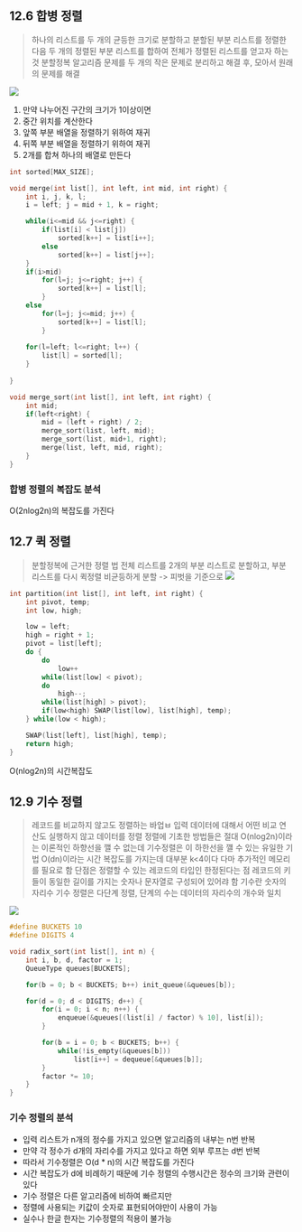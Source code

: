 ## 12.6 합병 정렬
> 하나의 리스트를 두 개의 균등한 크기로 분할하고 분할된 부분 리스트를 정렬한 다음
> 두 개의 정렬된 부분 리스트를 합하여 전체가 정렬된 리스트를 얻고자 하는 것
> 분할정복 알고리즘
> 문제를 두 개의 작은 문제로 분리하고 해결 후, 모아서 원래의 문제를 해결

![](https://gmlwjd9405.github.io/images/algorithm-merge-sort/merge-sort-concepts.png)
1. 만약 나누어진 구간의 크기가 1이상이면
2. 중간 위치를 계산한다
3. 앞쪽 부분 배열을 정렬하기 위하여 재귀
4. 뒤쪽 부분 배열을 정렬하기 위하여 재귀
5. 2개를 합쳐 하나의 배열로 만든다
```C
int sorted[MAX_SIZE];

void merge(int list[], int left, int mid, int right) {
	int i, j, k, l;
	i = left; j = mid + 1, k = right;

	while(i<=mid && j<=right) {
		if(list[i] < list[j])
			sorted[k++] = list[i++];
		else
			sorted[k++] = list[j++];
	}
	if(i>mid)
		for(l=j; j<=right; j++) {
			sorted[k++] = list[l];
		}
	else
		for(l=j; j<=mid; j++) {
			sorted[k++] = list[l];
		}
		
	for(l=left; l<=right; l++) {
		list[l] = sorted[l];
	}
	
}

void merge_sort(int list[], int left, int right) {
	int mid;
	if(left<right) {
		mid = (left + right) / 2;
		merge_sort(list, left, mid);
		merge_sort(list, mid+1, right);
		merge(list, left, mid, right);
	}
}
```
### 합병 정렬의 복잡도 분석
O(2nlog2n)의 복잡도를 가진다
## 12.7 퀵 정렬
> 분할정복에 근거한 정렬 법
> 전체 리스트를 2개의 부분 리스트로 분할하고, 부분 리스트를 다시 퀵정렬
> 비균등하게 분할 -> 피벗을 기준으로
![](https://gmlwjd9405.github.io/images/algorithm-quick-sort/quick-sort-concepts.png)
```C
int partition(int list[], int left, int right) {
	int pivot, temp;
	int low, high;

	low = left;
	high = right + 1;
	pivot = list[left];
	do {
		do
			low++
		while(list[low] < pivot);
		do
			high--;
		while(list[high] > pivot);
		if(low<high) SWAP(list[low], list[high], temp);
	} while(low < high);

	SWAP(list[left], list[high], temp);
	return high;
}
```
O(nlog2n)의 시간복잡도
## 12.9 기수 정렬
> 레코드를 비교하지 않고도 정렬하는 바업ㅂ
> 입력 데이터에 대해서 어떤 비교 연산도 실행하지 않고 데이터를 정렬
> 정렬에 기초한 방법들은 절대 O(nlog2n)이라는 이론적인 하향선을 깰 수 없는데
> 기수정렬은 이 하한선을 꺨 수 있는 유일한 기법
> O(dn)이라는 시간 복잡도를 가지는데 대부분 k<4이다
> 다마 추가적인 메모리를 필요로 함
> 단점은 정렬할 수 있는 레코드의 타입인 한정된다는 점
> 레코드의 키들이 동일한 길이를 가지는 숫자나 문자열로 구성되어 있어랴 함
> 기수란 숫자의 자리수
> 기수 정렬은 다단계 정렬, 단계의 수는 데이터의 자리수의 개수와 일치

![](https://blog.kakaocdn.net/dn/7KK5A/btrSwbBHC7e/iZ4OAw5eEaceTK3akBN9F1/img.jpg)
```C
#define BUCKETS 10
#define DIGITS 4

void radix_sort(int list[], int n) {
	int i, b, d, factor = 1;
	QueueType queues[BUCKETS];

	for(b = 0; b < BUCKETS; b++) init_queue(&queues[b]);

	for(d = 0; d < DIGITS; d++) {
		for(i = 0; i < n; n++) {
			enqueue(&queues[(list[i] / factor) % 10], list[i]);
		}

		for(b = i = 0; b < BUCKETS; b++) {
			while(!is_empty(&queues[b]))
				list[i++] = dequeue[&queues[b]];
		}
		factor *= 10;
	}
}
```
### 기수 정렬의 분석
- 입력 리스트가 n개의 정수를 가지고 있으면 알고리즘의 내부는 n번 반복
- 만약 각 정수가 d개의 자리수를 가지고 있다고 하면 외부 루프는 d번 반복
- 따라서 기수정렬은 O(d * n)의 시간 복잡도를 가진다
- 시간 복잡도가 d에 비례하기 때문에 기수 정렬의 수행시간은 정수의 크기와 관련이 있다
- 기수 정렬은 다른 알고리즘에 비하여 빠르지만
- 정렬에 사용되는 키값이 숫자로 표현되어야만이 사용이 가능
- 실수나 한글 한자는 기수정렬의 적용이 불가능
